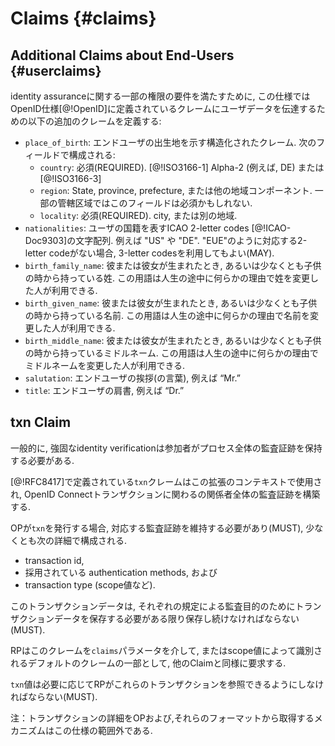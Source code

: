 # Claims {#claims}

## Additional Claims about End-Users {#userclaims}

identity assuranceに関する一部の権限の要件を満たすために, この仕様ではOpenID仕様[@!OpenID]に定義されているクレームにユーザデータを伝達するための以下の追加のクレームを定義する:

* `place_of_birth`: エンドユーザの出生地を示す構造化されたクレーム. 次のフィールドで構成される:
	* `country`: 必須(REQUIRED). [@!ISO3166-1] Alpha-2 (例えば, DE) または [@!ISO3166-3] 
	* `region`: State, province, prefecture, または他の地域コンポーネント. 一部の管轄区域ではこのフィールドは必須かもしれない.
	* `locality`: 必須(REQUIRED). city, または別の地域.
* `nationalities`: ユーザの国籍を表すICAO 2-letter codes [@!ICAO-Doc9303]の文字配列. 例えば "US" や "DE". "EUE"のように対応する2-letter codeがない場合, 3-letter codesを利用してもよい(MAY).
* `birth_family_name`: 彼または彼女が生まれたとき, あるいは少なくとも子供の時から持っている姓. この用語は人生の途中に何らかの理由で姓を変更した人が利用できる.
* `birth_given_name`: 彼または彼女が生まれたとき, あるいは少なくとも子供の時から持っている名前. この用語は人生の途中に何らかの理由で名前を変更した人が利用できる.
* `birth_middle_name`: 彼または彼女が生まれたとき, あるいは少なくとも子供の時から持っているミドルネーム. この用語は人生の途中に何らかの理由でミドルネームを変更した人が利用できる.
* `salutation`: エンドユーザの挨拶(の言葉), 例えば “Mr.”
* `title`: エンドユーザの肩書, 例えば “Dr.”

## txn Claim

一般的に, 強固なidentity verificationは参加者がプロセス全体の監査証跡を保持する必要がある.

[@!RFC8417]で定義されている`txn`クレームはこの拡張のコンテキストで使用され, OpenID Connectトランザクションに関わるの関係者全体の監査証跡を構築する.

OPが`txn`を発行する場合, 対応する監査証跡を維持する必要があり(MUST), 少なくとも次の詳細で構成される.

* transaction id,
* 採用されている authentication methods, および
* transaction type (scope値など).

このトランザクションデータは, それぞれの規定による監査目的のためにトランザクションデータを保存する必要がある限り保存し続けなければならない(MUST).

RPはこのクレームを`claims`パラメータを介して, またはscope値によって識別されるデフォルトのクレームの一部として, 他のClaimと同様に要求する.

`txn`値は必要に応じてRPがこれらのトランザクションを参照できるようにしなければならない(MUST).

注：トランザクションの詳細をOPおよび,それらのフォーマットから取得するメカニズムはこの仕様の範囲外である.
    



